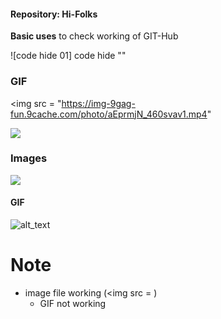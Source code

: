 ####    Repository:    Hi-Folks
__Basic uses__ to check working of GIT-Hub

![code hide 01] code hide
""
### GIF
<img src = 
"https://img-9gag-fun.9cache.com/photo/aEprmjN_460svav1.mp4"
     
 ![](https://9gag.com/gag/a7E4RXz)
     
### Images

<img src = "https://images2.minutemediacdn.com/image/upload/c_crop,h_1080,w_1920,x_0,y_73/f_auto,q_auto,w_1100/v1607957918/shape/mentalfloss/72659-pixabay.jpg">


#### GIF
![alt_text]("https://images2.minutemediacdn.com/image/upload/c_crop,h_1080,w_1920,x_0,y_73/f_auto,q_auto,w_1100/v1607957918/shape/mentalfloss/72659-pixabay.jpg")

# Note
* image file working (<img src = )
  - GIF not working
